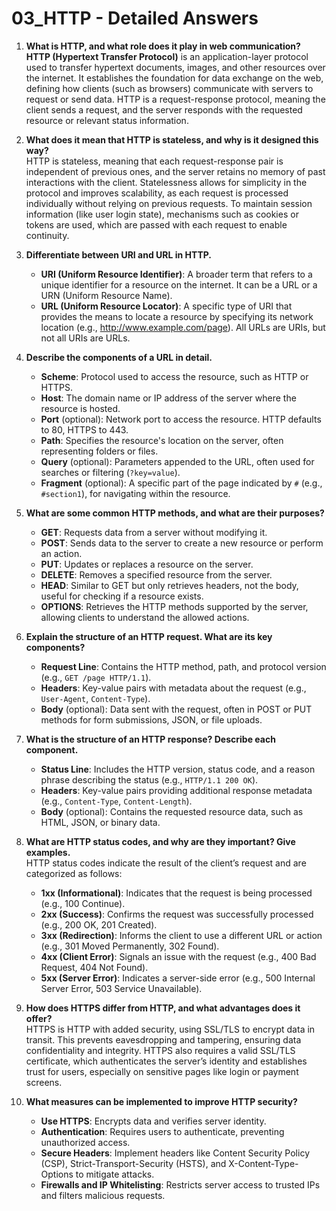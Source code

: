 
# 03_HTTP - Detailed Answers

1. **What is HTTP, and what role does it play in web communication?**  
   **HTTP (Hypertext Transfer Protocol)** is an application-layer protocol used to transfer hypertext documents, images, and other resources over the internet. It establishes the foundation for data exchange on the web, defining how clients (such as browsers) communicate with servers to request or send data. HTTP is a request-response protocol, meaning the client sends a request, and the server responds with the requested resource or relevant status information.

2. **What does it mean that HTTP is stateless, and why is it designed this way?**  
   HTTP is stateless, meaning that each request-response pair is independent of previous ones, and the server retains no memory of past interactions with the client. Statelessness allows for simplicity in the protocol and improves scalability, as each request is processed individually without relying on previous requests. To maintain session information (like user login state), mechanisms such as cookies or tokens are used, which are passed with each request to enable continuity.

3. **Differentiate between URI and URL in HTTP.**  
   - **URI (Uniform Resource Identifier)**: A broader term that refers to a unique identifier for a resource on the internet. It can be a URL or a URN (Uniform Resource Name).
   - **URL (Uniform Resource Locator)**: A specific type of URI that provides the means to locate a resource by specifying its network location (e.g., http://www.example.com/page). All URLs are URIs, but not all URIs are URLs.

4. **Describe the components of a URL in detail.**  
   - **Scheme**: Protocol used to access the resource, such as HTTP or HTTPS.
   - **Host**: The domain name or IP address of the server where the resource is hosted.
   - **Port** (optional): Network port to access the resource. HTTP defaults to 80, HTTPS to 443.
   - **Path**: Specifies the resource's location on the server, often representing folders or files.
   - **Query** (optional): Parameters appended to the URL, often used for searches or filtering (`?key=value`).
   - **Fragment** (optional): A specific part of the page indicated by `#` (e.g., `#section1`), for navigating within the resource.

5. **What are some common HTTP methods, and what are their purposes?**  
   - **GET**: Requests data from a server without modifying it.
   - **POST**: Sends data to the server to create a new resource or perform an action.
   - **PUT**: Updates or replaces a resource on the server.
   - **DELETE**: Removes a specified resource from the server.
   - **HEAD**: Similar to GET but only retrieves headers, not the body, useful for checking if a resource exists.
   - **OPTIONS**: Retrieves the HTTP methods supported by the server, allowing clients to understand the allowed actions.

6. **Explain the structure of an HTTP request. What are its key components?**  
   - **Request Line**: Contains the HTTP method, path, and protocol version (e.g., `GET /page HTTP/1.1`).
   - **Headers**: Key-value pairs with metadata about the request (e.g., `User-Agent`, `Content-Type`).
   - **Body** (optional): Data sent with the request, often in POST or PUT methods for form submissions, JSON, or file uploads.

7. **What is the structure of an HTTP response? Describe each component.**  
   - **Status Line**: Includes the HTTP version, status code, and a reason phrase describing the status (e.g., `HTTP/1.1 200 OK`).
   - **Headers**: Key-value pairs providing additional response metadata (e.g., `Content-Type`, `Content-Length`).
   - **Body** (optional): Contains the requested resource data, such as HTML, JSON, or binary data.

8. **What are HTTP status codes, and why are they important? Give examples.**  
   HTTP status codes indicate the result of the client’s request and are categorized as follows:
   - **1xx (Informational)**: Indicates that the request is being processed (e.g., 100 Continue).
   - **2xx (Success)**: Confirms the request was successfully processed (e.g., 200 OK, 201 Created).
   - **3xx (Redirection)**: Informs the client to use a different URL or action (e.g., 301 Moved Permanently, 302 Found).
   - **4xx (Client Error)**: Signals an issue with the request (e.g., 400 Bad Request, 404 Not Found).
   - **5xx (Server Error)**: Indicates a server-side error (e.g., 500 Internal Server Error, 503 Service Unavailable).

9. **How does HTTPS differ from HTTP, and what advantages does it offer?**  
   HTTPS is HTTP with added security, using SSL/TLS to encrypt data in transit. This prevents eavesdropping and tampering, ensuring data confidentiality and integrity. HTTPS also requires a valid SSL/TLS certificate, which authenticates the server’s identity and establishes trust for users, especially on sensitive pages like login or payment screens.

10. **What measures can be implemented to improve HTTP security?**  
    - **Use HTTPS**: Encrypts data and verifies server identity.
    - **Authentication**: Requires users to authenticate, preventing unauthorized access.
    - **Secure Headers**: Implement headers like Content Security Policy (CSP), Strict-Transport-Security (HSTS), and X-Content-Type-Options to mitigate attacks.
    - **Firewalls and IP Whitelisting**: Restricts server access to trusted IPs and filters malicious requests.

